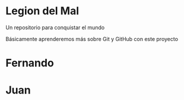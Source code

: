 # Legion del Mal
Un repositorio para conquistar el mundo

Básicamente aprenderemos más sobre Git y GitHub con este proyecto


# Fernando

# Juan 

